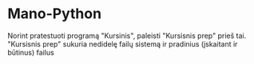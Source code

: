 # Mano-Python

Norint pratestuoti programą "Kursinis", paleisti "Kursisnis prep" prieš tai.
"Kursisnis prep" sukuria nedidelę failų sistemą ir pradinius (įskaitant ir būtinus) failus
